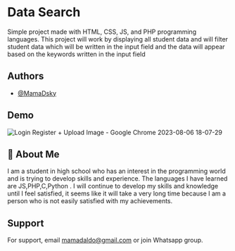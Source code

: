 
# Data Search

Simple project made with HTML, CSS, JS, and PHP programming languages. This project will work by displaying all student data and will filter student data which will be written in the input field and the data will appear based on the keywords written in the input field


## Authors

- [@MamaDsky](https://www.github.com/MamaDsky)


## Demo


![Login Register + Upload Image - Google Chrome 2023-08-06 18-07-29](https://github.com/MamaDsky/LogRegComplete/assets/121335238/733bb5c4-cda6-4af4-b462-bf869ee16e07)




## 🚀 About Me
I am a student in high school who has an interest in the programming world and is trying to develop skills and experience. The languages ​​I have learned are JS,PHP,C,Python . I will continue to develop my skills and knowledge until I feel satisfied, it seems like it will take a very long time because I am a person who is not easily satisfied with my achievements.


## Support

For support, email mamadaldo@gmail.com or join Whatsapp group.

